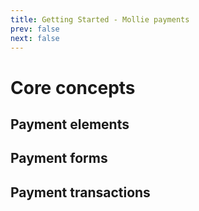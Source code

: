 ```yaml
---
title: Getting Started - Mollie payments
prev: false
next: false
---
```

# Core concepts
## Payment elements

## Payment forms

## Payment transactions

 